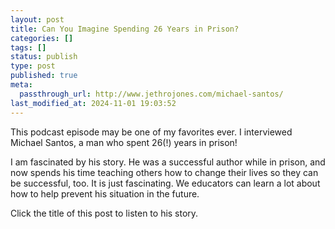 ```yaml
---
layout: post
title: Can You Imagine Spending 26 Years in Prison?
categories: []
tags: []
status: publish
type: post
published: true
meta:
  passthrough_url: http://www.jethrojones.com/michael-santos/
last_modified_at: 2024-11-01 19:03:52
---
```


This podcast episode may be one of my favorites ever. I interviewed Michael Santos, a man who spent 26(!) years in prison!


I am fascinated by his story. He was a successful author while in prison, and now spends his time teaching others how to change their lives so they can be successful, too. It is just fascinating. We educators can learn a lot about how to help prevent his situation in the future.


Click the title of this post to listen to his story.
